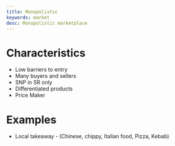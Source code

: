 ```yaml
---
title: Monopolistic
keywords: market
desc: Monopolistic marketplace
---
```


# Characteristics #
- Low barriers to entry
- Many buyers and sellers
- SNP in SR only
- Differentiated products
- Price Maker

# Examples #
- Local takeaway - (Chinese, chippy, Italian food, Pizza, Kebab)